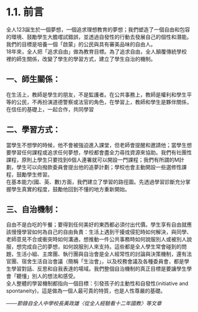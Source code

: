 # 1.1. 前言

全人123誕生於一個夢想，一個追求理想教育的夢想；我們塑造了一個自由和包容的環境、鼓勵學生大膽嚐試錯誤，並透過自發性的行動去發展自己的個性和潛能。我們的目標是培養一個「啟蒙」的公民與具有審美品味的自由人。  
18年來，全人把「追求自由」做為教育目標。為了追求自由，全人顛覆傳統學校裡的師生關係，改變了學生的學習方式，建立了學生自治的機制。

## 一、師生關係：

在生活上，教師是學生的朋友，不是監護者。在公共事務上，教師是權利和學生平等的公民，不再扮演道德警察或法官的角色，在學習上，教師和學生是夥伴關係，在信任的基礎上，一起合作，共同學習

## 二、學習方式：

當學生不想學的時候，他不會被強迫進入課堂，但老師會提醒和邀請他；當學生想要學習任何課程或追求任何夢想，學校都會盡全力尋找資源來協助。我們有社團性課程，原則上學生只要找到6個人連署就可以開設一門課程；我們有所謂的M計劃，學生可以向撥款委員會提出他的追夢計劃；學校也會主動開設一些選修性課程，鼓勵學生修習。  
在基本能力\(國、英、數\)方面，我們建立了學習的路徑圖。先透過學習診斷充分掌握學生真實的程度，鼓勵他回到不懂的地方重新開始。

## 三、自治機制：

自由不是白吃的午餐；要得到任何美好的東西都必須付出代價。學生享有自由就應該慢慢學習如何為自己的自由負責：生活上遇到干擾或侵犯時如何解決，與同學、老師意見不合或衝突時如何溝通，想推動一件公共事務時如何說服別人或被別人說服，想完成自己的夢想，如何說服別人來支持。這些都是全人學生常會碰到的問題，生活小組、主席團、執行團與自治會是全人經常性的討論與決策機制，還有法官團、宿舍生活自治會議（簡稱「生治會」，以及校務會議及各種委員會，都是學生學習對話、反思和自我表達的場域。我們整個自治機制的真正目標是要讓學生學會「聽懂」別人的想法和感受。  
全人整體的學習機制都指向一個目標：引發孩子的主動性和自發性\(initiative and spontaneity\)，這是做為一個人最可貴的特質，也是人性尊嚴的基礎。

_───節錄自全人中學校長黃政雄〈從全人經驗看十二年國教〉等文章_

